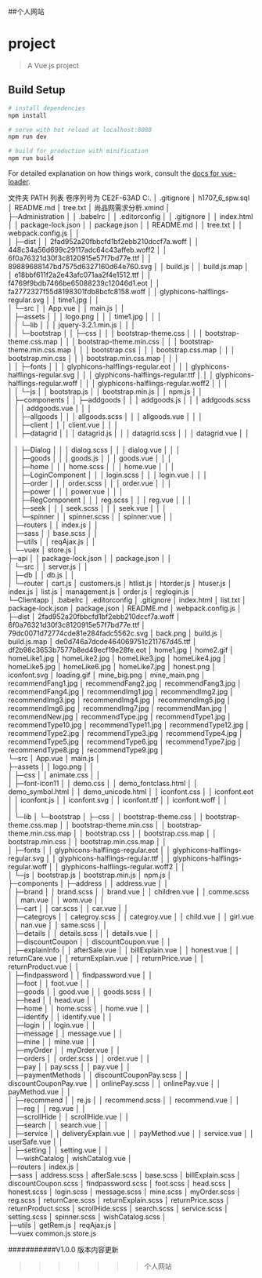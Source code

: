 

##个人网站
	

# project

> A Vue.js project

## Build Setup

``` bash
# install dependencies
npm install

# serve with hot reload at localhost:8080
npm run dev

# build for production with minification
npm run build
```

For detailed explanation on how things work, consult the [docs for vue-loader](http://vuejs.github.io/vue-loader).


文件夹 PATH 列表
卷序列号为 CE2F-63AD
C:.
│  .gitignore
│  h1707_6_spw.sql
│  README.md
│  tree.txt
│  尚品网需求分析.xmind
│  
├─Administration
│  │  .babelrc
│  │  .editorconfig
│  │  .gitignore
│  │  index.html
│  │  package-lock.json
│  │  package.json
│  │  README.md
│  │  tree.txt
│  │  webpack.config.js
│  │  
│  ├─dist
│  │      2fad952a20fbbcfd1bf2ebb210dccf7a.woff
│  │      448c34a56d699c29117adc64c43affeb.woff2
│  │      6f0a76321d30f3c8120915e57f7bd77e.ttf
│  │      89889688147bd7575d6327160d64e760.svg
│  │      build.js
│  │      build.js.map
│  │      e18bbf611f2a2e43afc071aa2f4e1512.ttf
│  │      f4769f9bdb7466be65088239c12046d1.eot
│  │      fa2772327f55d8198301fdb8bcfc8158.woff
│  │      glyphicons-halflings-regular.svg
│  │      time1.jpg
│  │      
│  └─src
│      │  App.vue
│      │  main.js
│      │  
│      ├─assets
│      │  │  logo.png
│      │  │  time1.jpg
│      │  │  
│      │  └─lib
│      │      │  jquery-3.2.1.min.js
│      │      │  
│      │      └─bootstrap
│      │          ├─css
│      │          │      bootstrap-theme.css
│      │          │      bootstrap-theme.css.map
│      │          │      bootstrap-theme.min.css
│      │          │      bootstrap-theme.min.css.map
│      │          │      bootstrap.css
│      │          │      bootstrap.css.map
│      │          │      bootstrap.min.css
│      │          │      bootstrap.min.css.map
│      │          │      
│      │          ├─fonts
│      │          │      glyphicons-halflings-regular.eot
│      │          │      glyphicons-halflings-regular.svg
│      │          │      glyphicons-halflings-regular.ttf
│      │          │      glyphicons-halflings-regular.woff
│      │          │      glyphicons-halflings-regular.woff2
│      │          │      
│      │          └─js
│      │                  bootstrap.js
│      │                  bootstrap.min.js
│      │                  npm.js
│      │                  
│      ├─components
│      │  ├─addgoods
│      │  │      addgoods.js
│      │  │      addgoods.scss
│      │  │      addgoods.vue
│      │  │      
│      │  ├─allgoods
│      │  │      allgoods.scss
│      │  │      allgoods.vue
│      │  │      
│      │  ├─client
│      │  │      client.vue
│      │  │      
│      │  ├─datagrid
│      │  │      datagrid.js
│      │  │      datagrid.scss
│      │  │      datagrid.vue
│      │  │      
│      │  ├─Dialog
│      │  │      dialog.scss
│      │  │      dialog.vue
│      │  │      
│      │  ├─goods
│      │  │      goods.js
│      │  │      goods.vue
│      │  │      
│      │  ├─home
│      │  │      home.scss
│      │  │      home.vue
│      │  │      
│      │  ├─LoginComponent
│      │  │      login.scss
│      │  │      login.vue
│      │  │      
│      │  ├─order
│      │  │      order.scss
│      │  │      order.vue
│      │  │      
│      │  ├─power
│      │  │      power.vue
│      │  │      
│      │  ├─RegComponent
│      │  │      reg.scss
│      │  │      reg.vue
│      │  │      
│      │  ├─seek
│      │  │      seek.scss
│      │  │      seek.vue
│      │  │      
│      │  └─spinner
│      │          spinner.scss
│      │          spinner.vue
│      │          
│      ├─routers
│      │      index.js
│      │      
│      ├─sass
│      │      base.scss
│      │      
│      ├─utils
│      │      reqAjax.js
│      │      
│      └─vuex
│              store.js
│              
├─api
│  │  package-lock.json
│  │  package.json
│  │  
│  └─src
│      │  server.js
│      │  
│      ├─db
│      │      db.js
│      │      
│      └─router
│              cart.js
│              customers.js
│              htlist.js
│              htorder.js
│              htuser.js
│              index.js
│              list.js
│              management.js
│              order.js
│              reglogin.js
│              
└─Clientapp
    │  .babelrc
    │  .editorconfig
    │  .gitignore
    │  index.html
    │  list.txt
    │  package-lock.json
    │  package.json
    │  README.md
    │  webpack.config.js
    │  
    ├─dist
    │      2fad952a20fbbcfd1bf2ebb210dccf7a.woff
    │      6f0a76321d30f3c8120915e57f7bd77e.ttf
    │      79dc0071d72774cde81e284fadc5562c.svg
    │      back.png
    │      build.js
    │      build.js.map
    │      de0d746a7dcde464069751c211767d45.ttf
    │      df2b98c3653b7577b8ed49ecf19e28fe.eot
    │      home1.jpg
    │      home2.gif
    │      homeLike1.jpg
    │      homeLike2.jpg
    │      homeLike3.jpg
    │      homeLike4.jpg
    │      homeLike5.jpg
    │      homeLike6.jpg
    │      homeLike7.jpg
    │      honest.png
    │      iconfont.svg
    │      loading.gif
    │      mine_big.png
    │      mine_main.png
    │      recommendFang1.jpg
    │      recommendFang2.jpg
    │      recommendFang3.jpg
    │      recommendFang4.jpg
    │      recommendImg1.jpg
    │      recommendImg2.jpg
    │      recommendImg3.jpg
    │      recommendImg4.jpg
    │      recommendImg5.jpg
    │      recommendImg6.jpg
    │      recommendImg7.jpg
    │      recommendMan.jpg
    │      recommendNew.jpg
    │      recommendType.jpg
    │      recommendType1.jpg
    │      recommendType10.jpg
    │      recommendType11.jpg
    │      recommendType12.jpg
    │      recommendType2.jpg
    │      recommendType3.jpg
    │      recommendType4.jpg
    │      recommendType5.jpg
    │      recommendType6.jpg
    │      recommendType7.jpg
    │      recommendType8.jpg
    │      recommendType9.jpg
    │      
    └─src
        │  App.vue
        │  main.js
        │  
        ├─assets
        │  │  logo.png
        │  │  
        │  ├─css
        │  │      animate.css
        │  │      
        │  ├─font-icon11
        │  │      demo.css
        │  │      demo_fontclass.html
        │  │      demo_symbol.html
        │  │      demo_unicode.html
        │  │      iconfont.css
        │  │      iconfont.eot
        │  │      iconfont.js
        │  │      iconfont.svg
        │  │      iconfont.ttf
        │  │      iconfont.woff
        │  │     
        │  │          
        │  └─lib
        │      └─bootstrap
        │          ├─css
        │          │      bootstrap-theme.css
        │          │      bootstrap-theme.css.map
        │          │      bootstrap-theme.min.css
        │          │      bootstrap-theme.min.css.map
        │          │      bootstrap.css
        │          │      bootstrap.css.map
        │          │      bootstrap.min.css
        │          │      bootstrap.min.css.map
        │          │      
        │          ├─fonts
        │          │      glyphicons-halflings-regular.eot
        │          │      glyphicons-halflings-regular.svg
        │          │      glyphicons-halflings-regular.ttf
        │          │      glyphicons-halflings-regular.woff
        │          │      glyphicons-halflings-regular.woff2
        │          │      
        │          └─js
        │                  bootstrap.js
        │                  bootstrap.min.js
        │                  npm.js
        │                  
        ├─components
        │  ├─address
        │  │      address.vue
        │  │      
        │  ├─brand
        │  │      brand.scss
        │  │      brand.vue
        │  │      children.vue
        │  │      comme.scss
        │  │      man.vue
        │  │      wom.vue
        │  │      
        │  ├─cart
        │  │      car.scss
        │  │      car.vue
        │  │      
        │  ├─categroys
        │  │      categroy.scss
        │  │      categroy.vue
        │  │      child.vue
        │  │      girl.vue
        │  │      nan.vue
        │  │      same.scss
        │  │      
        │  ├─details
        │  │      details.scss
        │  │      details.vue
        │  │      
        │  ├─discountCoupon
        │  │      discountCoupon.vue
        │  │      
        │  ├─explainInfo
        │  │      afterSale.vue
        │  │      billExplain.vue
        │  │      honest.vue
        │  │      returnCare.vue
        │  │      returnExplain.vue
        │  │      returnPrice.vue
        │  │      returnProduct.vue
        │  │      
        │  ├─findpassword
        │  │      findpassword.vue
        │  │      
        │  ├─foot
        │  │      foot.vue
        │  │      
        │  ├─goods
        │  │      good.vue
        │  │      goods.scss
        │  │      
        │  ├─head
        │  │      head.vue
        │  │      
        │  ├─home
        │  │      home.scss
        │  │      home.vue
        │  │      
        │  ├─identify
        │  │      identify.vue
        │  │      
        │  ├─login
        │  │      login.vue
        │  │      
        │  ├─message
        │  │      message.vue
        │  │      
        │  ├─mine
        │  │      mine.vue
        │  │      
        │  ├─myOrder
        │  │      myOrder.vue
        │  │      
        │  ├─orders
        │  │      order.scss
        │  │      order.vue
        │  │      
        │  ├─pay
        │  │      pay.scss
        │  │      pay.vue
        │  │      
        │  ├─paymentMethods
        │  │      discountCouponPay.scss
        │  │      discountCouponPay.vue
        │  │      onlinePay.scss
        │  │      onlinePay.vue
        │  │      payMethod.vue
        │  │      
        │  ├─recommend
        │  │      re.js
        │  │      recommend.scss
        │  │      recommend.vue
        │  │      
        │  ├─reg
        │  │      reg.vue
        │  │      
        │  ├─scrollHide
        │  │      scrollHide.vue
        │  │      
        │  ├─search
        │  │      search.vue
        │  │      
        │  ├─service
        │  │      deliveryExplain.vue
        │  │      payMethod.vue
        │  │      service.vue
        │  │      userSafe.vue
        │  │      
        │  ├─setting
        │  │      setting.vue
        │  │      
        │  └─wishCatalog
        │          wishCatalog.vue
        │          
        ├─routers
        │      index.js
        │      
        ├─sass
        │      address.scss
        │      afterSale.scss
        │      base.scss
        │      billExplain.scss
        │      discountCoupon.scss
        │      findpassword.scss
        │      foot.scss
        │      head.scss
        │      honest.scss
        │      login.scss
        │      message.scss
        │      mine.scss
        │      myOrder.scss
        │      reg.scss
        │      returnCare.scss
        │      returnExplain.scss
        │      returnPrice.scss
        │      returnProduct.scss
        │      scrollHide.scss
        │      search.scss
        │      service.scss
        │      setting.scss
        │      spinner.scss
        │      wishCatalog.scss
        │      
        ├─utils
        │      getRem.js
        │      reqAjax.js
        │      
        └─vuex
                common.js
                store.js
                
###########V1.0.0 版本内容更新
>>>>>>> 个人网站

